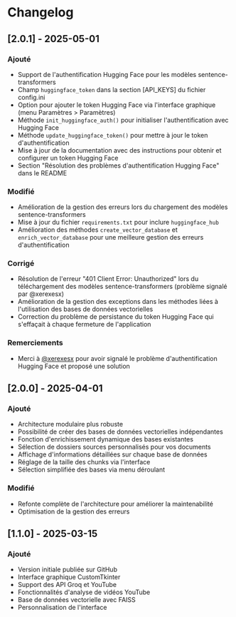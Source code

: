 # Changelog

## [2.0.1] - 2025-05-01

### Ajouté

- Support de l'authentification Hugging Face pour les modèles sentence-transformers
- Champ `huggingface_token` dans la section [API_KEYS] du fichier config.ini
- Option pour ajouter le token Hugging Face via l'interface graphique (menu Paramètres > Paramètres)
- Méthode `init_huggingface_auth()` pour initialiser l'authentification avec Hugging Face
- Méthode `update_huggingface_token()` pour mettre à jour le token d'authentification
- Mise à jour de la documentation avec des instructions pour obtenir et configurer un token Hugging Face
- Section "Résolution des problèmes d'authentification Hugging Face" dans le README

### Modifié

- Amélioration de la gestion des erreurs lors du chargement des modèles sentence-transformers
- Mise à jour du fichier `requirements.txt` pour inclure `huggingface_hub`
- Amélioration des méthodes `create_vector_database` et `enrich_vector_database` pour une meilleure gestion des erreurs d'authentification

### Corrigé

- Résolution de l'erreur "401 Client Error: Unauthorized" lors du téléchargement des modèles sentence-transformers (problème signalé par @xerexesx)
- Amélioration de la gestion des exceptions dans les méthodes liées à l'utilisation des bases de données vectorielles
- Correction du problème de persistance du token Hugging Face qui s'effaçait à chaque fermeture de l'application

### Remerciements

- Merci à [@xerexesx](https://github.com/xerexesx) pour avoir signalé le problème d'authentification Hugging Face et proposé une solution

## [2.0.0] - 2025-04-01

### Ajouté

- Architecture modulaire plus robuste
- Possibilité de créer des bases de données vectorielles indépendantes
- Fonction d'enrichissement dynamique des bases existantes
- Sélection de dossiers sources personnalisés pour vos documents
- Affichage d'informations détaillées sur chaque base de données
- Réglage de la taille des chunks via l'interface
- Sélection simplifiée des bases via menu déroulant

### Modifié

- Refonte complète de l'architecture pour améliorer la maintenabilité
- Optimisation de la gestion des erreurs

## [1.1.0] - 2025-03-15

### Ajouté

- Version initiale publiée sur GitHub
- Interface graphique CustomTkinter
- Support des API Groq et YouTube
- Fonctionnalités d'analyse de vidéos YouTube
- Base de données vectorielle avec FAISS
- Personnalisation de l'interface
